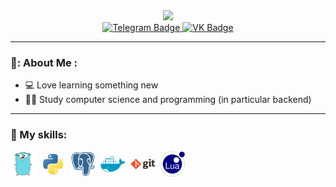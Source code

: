 <div id="header" align="center">
  <img src="https://media.giphy.com/media/cvyz3Hw4d7EIw/giphy.gif" width="200"/>
</div>
   
<div id="badges" align="center">
  <a href="https://t.me/vvjkee">
    <img src="https://img.shields.io/badge/Telegram-blue?style=for-the-badge&logo=telegram&logoColor=white" alt="Telegram Badge"/>
  </a>
  <a href="https://vk.com/vvjkee">
    <img src="https://img.shields.io/badge/VKontakte-blue?style=for-the-badge&logo=VK&logoColor=white" alt="VK Badge"/>
  </a>
</div>

---
### 🍺: About Me :
- 💻 Love learning something new
- 👨‍💻 Study computer science and programming (in particular backend)

---
### 🥣 My skills:
<div>
  <img src="https://github.com/devicons/devicon/blob/master/icons/go/go-original.svg" title="Golang" alt="Golang" width="40" height="40"/>&nbsp;
  <img src="https://github.com/devicons/devicon/blob/master/icons/python/python-original.svg" title="Python" alt="Python" width="40" height="40"/>&nbsp;
  <img src="https://github.com/devicons/devicon/blob/master/icons/postgresql/postgresql-plain.svg" title="PostgreSQL" alt="PostgreSQL" width="40" height="40"/>&nbsp;
  <img src="https://github.com/devicons/devicon/blob/master/icons/docker/docker-plain.svg" title="Docker" alt="Docker" width="40" height="40"/>&nbsp;
  <img src="https://github.com/devicons/devicon/blob/master/icons/git/git-original-wordmark.svg" title="Git" alt="Git" width="40" height="40"/>&nbsp;
  <img src="https://github.com/devicons/devicon/blob/master/icons/lua/lua-original.svg" title="Lua" alt="Lua" width="40" height="40"/>
</div>
